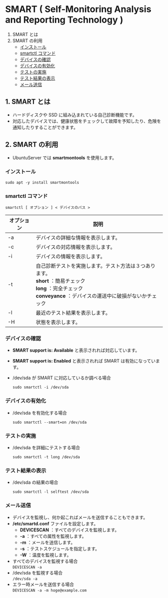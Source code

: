 # SMART ( Self-Monitoring Analysis and Reporting Technology )
1. SMART とは
2. SMART の利用
   - [インストール](#anchor2a)
   - [smartctl コマンド](#anchor2b)
   - [デバイスの確認](#anchor2c)
   - [デバイスの有効化](#anchor2d)
   - [テストの実施](#anchor2e)
   - [テスト結果の表示](#anchor2f)
   - [メール送信](#anchor2g)

## 1. SMART とは
- ハードディスクや SSD に組み込まれている自己診断機能です。
- 対応したデバイスでは、健康状態をチェックして故障を予知したり、危険を通知したりすることができます。

## 2. SMART の利用
 - UbuntuServer では **smartmontools** を使用します。

<a id="anchor2a"></a>

### インストール

 ```:コマンド
 sudo apt -y install smartmontools
 ```

<a id="anchor2b"></a>

### smartctl コマンド

 ```:コマンド
 smartctl [ オプション ] < デバイスのパス >
 ```

|オプション|説明|
|---|---|
|-a|デバイスの詳細な情報を表示します。|
|-c|デバイスの対応情報を表示します。|
|-i|デバイスの情報を表示します。|
|-t|自己診断テストを実施します。テスト方法は３つあります。<br>**short** ：簡易チェック<br>**long** ：完全チェック<br>**conveyance** ：デバイスの運送中に破損がないかチェック|
|-l|最近のテスト結果を表示します。|
|-H|状態を表示します。|

<a id="anchor2c"></a>

### デバイスの確認
 - **SMART support is: Available** と表示されれば対応しています。
 - **SMART support is: Enabled** と表示されれば SMART は有効になっています。
 - /dev/sda が SMART に対応しているか調べる場合

    ```:コマンド
    sudo smartctl -i /dev/sda
    ```

<a id="anchor2d"></a>

### デバイスの有効化
 - /dev/sda を有効化する場合

    ```:コマンド
    sudo smartctl --smart=on /dev/sda
    ```

<a id="anchor2e"></a>

### テストの実施
 - /dev/sda を詳細にテストする場合

    ```:コマンド
    sudo smartctl -t long /dev/sda
    ```

<a id="anchor2f"></a>

### テスト結果の表示
 - /dev/sda の結果の場合

    ```:コマンド
    sudo smartctl -l selftest /dev/sda
    ```

<a id="anchor2g"></a>

### メール送信
 - デバイスを監視し、何か起こればメールを送信することもできます。
 - **/etc/smartd.conf** ファイルを設定します。
    - **DEVICESCAN** ：すべてのデバイスを監視します。
    - **-a** ：すべての属性を監視します。
    - **-m** ：メールを送信します。
    - **-s** ：テストスケジュールを指定します。
    - **-W** ：温度を監視します。
 - すべてのデバイスを監視する場合<br>` DEVICESCAN -a `
 - /dev/sda を監視する場合<br>` /dev/sda -a `
 - エラー時メールを送信する場合<br>` DEVICESCAN -a -m hoge@example.com `
